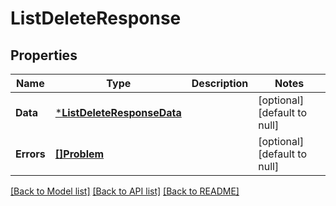 # ListDeleteResponse

## Properties
Name | Type | Description | Notes
------------ | ------------- | ------------- | -------------
**Data** | [***ListDeleteResponseData**](ListDeleteResponse_data.md) |  | [optional] [default to null]
**Errors** | [**[]Problem**](Problem.md) |  | [optional] [default to null]

[[Back to Model list]](../README.md#documentation-for-models) [[Back to API list]](../README.md#documentation-for-api-endpoints) [[Back to README]](../README.md)

